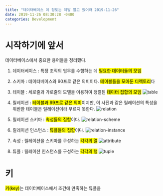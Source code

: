 ```yaml
---
title: "데이터베이스 이 정도는 제발 알고 있어라 2019-11-26"
date: 2019-11-26 08:30:28 -0400
categories: Development
---
```


# 시작하기에 앞서
데이터베이스에서 중요한 용어들을 정리했다.

1. 데이터베이스 : 특정 조직의 업무를 수행하는 데 <mark>필요한 데이터들의 모임</mark>

2. 스키마 : 데이터베이스와 90프로 같은 의미이다. <mark>테이블들을 모아둔 디렉토리</mark>다

3. 테이블 : 세로줄과 가로줄의 모델을 이용하여 정렬된 <mark>데이터 집합의 모임</mark>
![table](https://user-images.githubusercontent.com/52072077/93692178-bd384080-fb2a-11ea-9192-429e892a164b.png)
4. 릴레이션 : <mark>테이블과 99프로 같은 의미</mark>이지만, 이 사진과 같은 릴레이션의 특성을 위반한 테이블은 릴레이션이라 부르지 못한다.
![relation](https://user-images.githubusercontent.com/52072077/93692167-98dc6400-fb2a-11ea-9364-c204b4e6a10c.png)
5. 릴레이션 스키마 : <mark>속성들의 집합</mark>이다.
![relation-scheme](https://user-images.githubusercontent.com/52072077/93692189-eb1d8500-fb2a-11ea-9476-4caf16e2ad57.png)
6. 릴레이션 인스턴스 : <mark>튜플들의 집합</mark>이다.
![relation-instance](https://user-images.githubusercontent.com/52072077/93692191-ee187580-fb2a-11ea-8a3a-d4c6034eacaa.png)
7. 속성 : 릴레이션을 스키마를 구성하는 <mark>각각의 열</mark>
![attribute](https://user-images.githubusercontent.com/52072077/93692219-49e2fe80-fb2b-11ea-8cd2-f3f23ec9dc3e.png)
8. 튜플 : 릴레이션 인스턴스를 구성하는 <mark>각각의 행</mark>
![tuple](https://user-images.githubusercontent.com/52072077/93692028-bf999b00-fb28-11ea-8f94-da71874ab5b9.png)
# 키 
<mark>키(key)</mark>는 데이터베이스에서 조건에 만족하는 튜플을 
